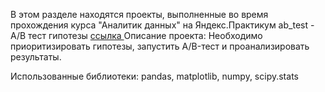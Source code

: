 В этом разделе находятся проекты, выполненные во время прохождения курса "Аналитик данных" на Яндекс.Практикум
ab_test  - А/В тест гипотезы <a href='https://github.com/gilmanov-ma/yandex_praktikum/blob/main/ab%20test/ab_test.ipynb'> ссылка </a>
Описание проекта:
Необходимо приоритизировать гипотезы, запустить A/B-тест и проанализировать результаты.

Использованные библиотеки:
pandas, matplotlib, numpy, scipy.stats
